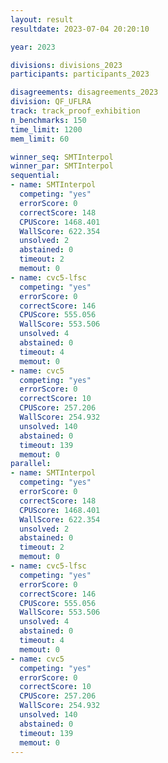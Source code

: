 ```yaml
---
layout: result
resultdate: 2023-07-04 20:20:10

year: 2023

divisions: divisions_2023
participants: participants_2023

disagreements: disagreements_2023
division: QF_UFLRA
track: track_proof_exhibition
n_benchmarks: 150
time_limit: 1200
mem_limit: 60

winner_seq: SMTInterpol
winner_par: SMTInterpol
sequential:
- name: SMTInterpol
  competing: "yes"
  errorScore: 0
  correctScore: 148
  CPUScore: 1468.401
  WallScore: 622.354
  unsolved: 2
  abstained: 0
  timeout: 2
  memout: 0
- name: cvc5-lfsc
  competing: "yes"
  errorScore: 0
  correctScore: 146
  CPUScore: 555.056
  WallScore: 553.506
  unsolved: 4
  abstained: 0
  timeout: 4
  memout: 0
- name: cvc5
  competing: "yes"
  errorScore: 0
  correctScore: 10
  CPUScore: 257.206
  WallScore: 254.932
  unsolved: 140
  abstained: 0
  timeout: 139
  memout: 0
parallel:
- name: SMTInterpol
  competing: "yes"
  errorScore: 0
  correctScore: 148
  CPUScore: 1468.401
  WallScore: 622.354
  unsolved: 2
  abstained: 0
  timeout: 2
  memout: 0
- name: cvc5-lfsc
  competing: "yes"
  errorScore: 0
  correctScore: 146
  CPUScore: 555.056
  WallScore: 553.506
  unsolved: 4
  abstained: 0
  timeout: 4
  memout: 0
- name: cvc5
  competing: "yes"
  errorScore: 0
  correctScore: 10
  CPUScore: 257.206
  WallScore: 254.932
  unsolved: 140
  abstained: 0
  timeout: 139
  memout: 0
---
```

